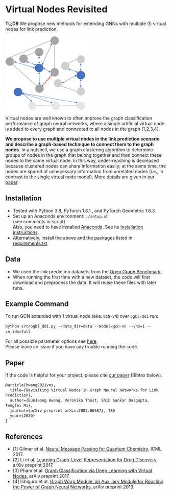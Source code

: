 # Virtual Nodes Revisited

**TL;DR**
We propose new methods for extending GNNs with multiple (!) virtual nodes for link prediction.


<p align="center">

![](./pic.png)

</p>


Virtual nodes are well known to often improve the graph classification performance of graph neural networks, where a single artificial virtual node is added to every graph and connected to all nodes in the graph [1,2,3,4]. 

**We propose to use multiple virtual nodes in the link prediction scenario and describe a graph-based technique to connect them to the graph nodes.** 
In a nutshell, we use a graph clustering algorithm to determine groups of nodes in the graph that belong together and then connect these nodes to the same virtual node. In this way, under-reaching is decreased because clustered nodes can share information easily; at the same time, the nodes are spared of unnecessary information from unrelated nodes (i.e., in contrast to the single virtual node model).
More details are given in [our paper](./paper.pdf).
## Installation
* Tested with Python 3.8, PyTorch 1.8.1., and PyTorch Geometric 1.6.3.
* Set up an Anaconda environment: `./setup.sh` 
<br/>(see comments in script)
<br/> Also, you need to have installed [Anaconda](https://www.anaconda.com/products/individual#Downloads). See its [Installation instructions](https://docs.anaconda.com/anaconda/install/).
* Alternatively, install the above and the packages listed in [requirements.txt](requirements.txt)

## Data

* We used the link prediction datasets from the [Open Graph Benchmark](https://ogb.stanford.edu/). 
* When running the first time with a new dataset, the code will first download and preprocess the data. It will reuse these files with later runs.


## Example Command
To run GCN extended with 1 virtual node (aka. `GCN-VN`) over `ogbl-ddi` run:
    
`python src/ogbl_ddi.py --data_dir=data --model=gcn-vn --vns=1 --vn_idx=full`

For all possible parameter options see [here](./src/utils/parser.py).
<br/>Please leave an issue if you have any trouble running the code.

## Paper

If the code is helpful for your project, please cite [our paper](./paper.pdf) (Bibtex below).
```
@article{hwang2021vns,
  title={Revisiting Virtual Nodes in Graph Neural Networks for Link Prediction},
  author={EunJeong Hwang, Veronika Thost, Shib Sankar Dasgupta, Tengfei Ma},
  journal={arXiv preprint arXiv:2005.00687}, TBD
  year={2020}
}
```

## References

* [1] Gilmer et al. [Neural Message Passing for Quantum Chemistry](https://arxiv.org/pdf/1704.01212.pdf), ICML 2017.
* [2] Li et al. [Learning Graph-Level Representation for Drug Discovery](http://arxiv.org/abs/1709.03741), arXiv preprint 2017.
* [3]  Pham et al. [Graph Classification via Deep Learning with Virtual Nodes](https://arxiv.org/pdf/1708.04357.pdf), arXiv preprint 2017.
* [4]  Ishiguro et al. [Graph Warp Module: an Auxiliary Module for Boosting the Power of Graph Neural Networks](https://arxiv.org/pdf/1902.01020.pdf), arXiv preprint 2019.


